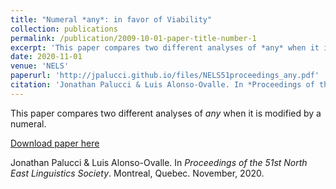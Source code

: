```yaml
---
title: "Numeral *any*: in favor of Viability"
collection: publications
permalink: /publication/2009-10-01-paper-title-number-1
excerpt: 'This paper compares two different analyses of *any* when it is modified by a numeral.'
date: 2020-11-01
venue: 'NELS'
paperurl: 'http://jpalucci.github.io/files/NELS51proceedings_any.pdf'
citation: 'Jonathan Palucci & Luis Alonso-Ovalle. In *Proceedings of the 51st North East Linguistics Society*. Montreal, Quebec. November, 2020.'
---
```

This paper compares two different analyses of *any* when it is modified by a numeral.

[Download paper here](http://jpalucci.github.io/files/NELS51proceedings_any.pdf)

Jonathan Palucci & Luis Alonso-Ovalle. In *Proceedings of the 51st North East Linguistics Society*. Montreal, Quebec. November, 2020.

